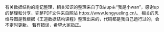 有关数据结构的笔记整理，相关知识的整理来自于B站up主“我是小wan”，感谢up的整理和分享，完整PDF文件来自网站 https://www.lengyueling.cn/。
相关的思维导图是我根据《王道数据结构课程》整理出来的，代码都是我自己运行过的，会不定时更新。
若有错误，希望大家指正。
